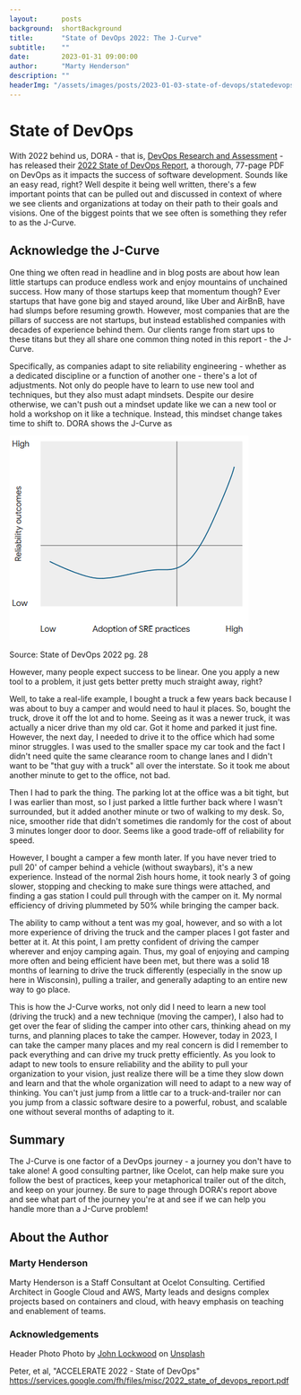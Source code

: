 ```yaml
---
layout:      posts
background:  shortBackground
title:       "State of DevOps 2022: The J-Curve"
subtitle:    ""
date:        2023-01-31 09:00:00
author:      "Marty Henderson"
description: ""
headerImg: "/assets/images/posts/2023-01-03-state-of-devops/statedevops_header.jpg"
---
```


# State of DevOps

With 2022 behind us, DORA - that is, [DevOps Research and Assessment](https://dora.community) - has released their [2022 State of DevOps Report](https://services.google.com/fh/files/misc/2022_state_of_devops_report.pdf), a thorough, 77-page PDF on DevOps as it impacts the success of software development. Sounds like an easy read, right? Well despite it being well written, there's a few important points that can be pulled out and discussed in context of where we see clients and organizations at today on their path to their goals and visions. One of the biggest points that we see often is something they refer to as the J-Curve.

## Acknowledge the J-Curve

One thing we often read in headline and in blog posts are about how lean little startups can produce endless work and enjoy mountains of unchained success. How many of those startups keep that momentum though? Ever startups that have gone big and stayed around, like Uber and AirBnB, have had slumps before resuming growth. However, most companies that are the pillars of success are not startups, but instead established companies with decades of experience behind them. Our clients range from start ups to these titans but they all share one common thing noted in this report - the J-Curve.

Specifically, as companies adapt to site reliability engineering - whether as a dedicated discipline or a function of another one - there's a lot of adjustments. Not only do people have to learn to use new tool and techniques, but they also must adapt mindsets. Despite our desire otherwise, we can't push out a mindset update like we can a new tool or hold a workshop on it like a technique. Instead, this mindset change takes time to shift to. DORA shows the J-Curve as

![image of curve that dips then curves upward](/assets/images/posts/2023-01-03-state-of-devops/state_of_devops_jcurve.png)

Source: State of DevOps 2022 pg. 28

However, many people expect success to be linear. One you apply a new tool to a problem, it just gets better pretty much straight away, right?

Well, to take a real-life example, I bought a truck a few years back because I was about to buy a camper and would need to haul it places. So, bought the truck, drove it off the lot and to home. Seeing as it was a newer truck, it was actually a nicer drive than my old car. Got it home and parked it just fine. However, the next day, I needed to drive it to the office which had some minor struggles. I was used to the smaller space my car took and the fact I didn't need quite the same clearance room to change lanes and I didn't want to be "that guy with a truck" all over the interstate. So it took me about another minute to get to the office, not bad.

Then I had to park the thing. The parking lot at the office was a bit tight, but I was earlier than most, so I just parked a little further back where I wasn't surrounded, but it added another minute or two of walking to my desk. So, nice, smoother ride that didn't sometimes die randomly for the cost of about 3 minutes longer door to door. Seems like a good trade-off of reliability for speed.

However, I bought a camper a few month later. If you have never tried to pull 20' of camper behind a vehicle (without swaybars), it's a new experience. Instead of the normal 2ish hours home, it took nearly 3 of going slower, stopping and checking to make sure things were attached, and finding a gas station I could pull through with the camper on it. My normal efficiency of driving plummeted by 50% while bringing the camper back. 

The ability to camp without a tent was my goal, however, and so with a lot more experience of driving the truck and the camper places I got faster and better at it. At this point, I am pretty confident of driving the camper wherever and enjoy camping again. Thus, my goal of enjoying and camping more often and being efficient have been met, but there was a solid 18 months of learning to drive the truck differently (especially in the snow up here in Wisconsin), pulling a trailer, and generally adapting to an entire new way to go place.

This is how the J-Curve works, not only did I need to learn a new tool (driving the truck) and a new technique (moving the camper), I also had to get over the fear of sliding the camper into other cars, thinking ahead on my turns, and planning places to take the camper. However, today in 2023, I can take the camper many places and my real concern is did I remember to pack everything and can drive my truck pretty efficiently. As you look to adapt to new tools to ensure reliability and the ability to pull your organization to your vision, just realize there will be a time they slow down and learn and that the whole organization will need to adapt to a new way of thinking. You can't just jump from a little car to a truck-and-trailer nor can you jump from a classic software desire to a powerful, robust, and scalable one without several months of adapting to it.

## Summary

The J-Curve is one factor of a DevOps journey - a journey you don't have to take alone! A good consulting partner, like Ocelot, can help make sure you follow the best of practices, keep your metaphorical trailer out of the ditch, and keep on your journey. Be sure to page through DORA's report above and see what part of the journey you're at and see if we can help you handle more than a J-Curve problem!

## About the Author


### Marty Henderson

Marty Henderson is a Staff Consultant at Ocelot Consulting. Certified Architect in Google Cloud and AWS, Marty leads and designs complex projects based on containers and cloud, with heavy emphasis on teaching and enablement of teams.


### Acknowledgements

Header Photo Photo by <a href="https://unsplash.com/ja/@justjohnl">John Lockwood</a> on <a href="https://unsplash.com/photos/FcLq69V7Rsc">Unsplash</a>

Peter, et al, "ACCELERATE 2022 - State of DevOps" https://services.google.com/fh/files/misc/2022_state_of_devops_report.pdf 
  